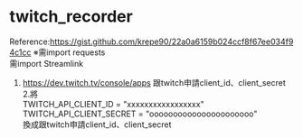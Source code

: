 # twitch_recorder
Reference:https://gist.github.com/krepe90/22a0a6159b024ccf8f67ee034f94c1cc
※需import requests<br />
  需import Streamlink<br />
1. https://dev.twitch.tv/console/apps 跟twitch申請client_id、client_secret<br />
2.將<br />
    TWITCH_API_CLIENT_ID = "xxxxxxxxxxxxxxxxx"<br />
    TWITCH_API_CLIENT_SECRET = "oooooooooooooooooooooo"<br />
換成跟twitch申請client_id、client_secret<br />


